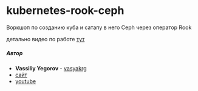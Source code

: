 # kubernetes-rook-ceph

Воркшоп по созданию куба и сатапу в него Ceph через оператор Rook

детально видео по работе [тут](https://www.youtube.com/playlist?list=PLEFo-qGWcO2Y2ZsuPBoNggy6WDbOPYP2G)

##### Автор
- **Vassiliy Yegorov** - [vasyakrg](https://github.com/vasyakrg)
- [сайт](realmanual.ru)
- [youtube](youtube.com/realmanual)
